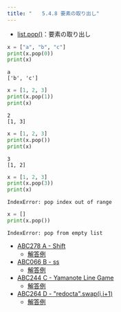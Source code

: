 ```yaml
---
title: "　　5.4.8 要素の取り出し"
---
```


* [list.pop()](https://docs.python.org/ja/3/library/stdtypes.html#mutable-sequence-types)：要素の取り出し

```python:サンプルコード：sample_352.py
x = ["a", "b", "c"]
print(x.pop(0))
print(x)
```

```text:実行結果
a
['b', 'c']
```

```python:サンプルコード：sample_353.py
x = [1, 2, 3]
print(x.pop(1))
print(x)
```

```text:実行結果
2
[1, 3]
```

```python:サンプルコード：sample_354.py
x = [1, 2, 3]
print(x.pop())
print(x)
```

```text:実行結果
3
[1, 2]
```


```python:サンプルコード：sample_355.py
x = [1, 2, 3]
print(x.pop(3))
print(x)
```

```text:実行結果
IndexError: pop index out of range
```

```python:サンプルコード：sample_356.py
x = []
print(x.pop())
```

```text:実行結果
IndexError: pop from empty list
```

- [ABC278 A - Shift](https://atcoder.jp/contests/abc278/tasks/abc278_a)
    - [解答例](https://atcoder.jp/contests/abc278/submissions/36932486)
- [ABC066 B - ss](https://atcoder.jp/contests/abc066/tasks/abc066_b)
    - [解答例](https://atcoder.jp/contests/abc066/submissions/17769667)
- [ABC244 C - Yamanote Line Game](https://atcoder.jp/contests/abc244/tasks/abc244_c)
    - [解答例](https://atcoder.jp/contests/abc244/submissions/30369704)
- [ABC264 D - "redocta".swap(i,i+1)](https://atcoder.jp/contests/abc264/tasks/abc264_d)
    - [解答例](https://atcoder.jp/contests/abc264/submissions/34194610)
